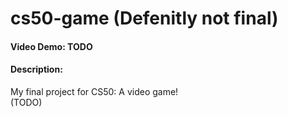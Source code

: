 # cs50-game (Defenitly not final)
#### Video Demo:  TODO
#### Description:
My final project for CS50: A video game!  
(TODO)
